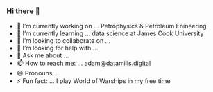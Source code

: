 ### Hi there 👋

<!--
**aitmills/aitmills** is a ✨ _special_ ✨ repository because its `README.md` (this file) appears on your GitHub profile.
Here are some ideas to get you started:
-->
- 🔭 I’m currently working on ... Petrophysics & Petroleum Enineering
- 🌱 I’m currently learning ... data science at James Cook University
- 👯 I’m looking to collaborate on ...
- 🤔 I’m looking for help with ...
- 💬 Ask me about ...
- 📫 How to reach me: ... adam@datamills.digital
- 😄 Pronouns: ...
- ⚡ Fun fact: ... I play World of Warships in my free time
